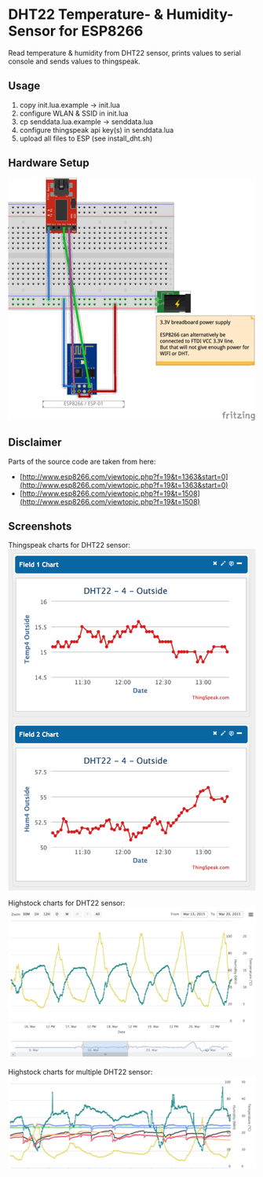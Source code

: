 DHT22 Temperature- & Humidity-Sensor for ESP8266
================================================

Read temperature & humidity from DHT22 sensor,
prints values to serial console and sends values to thingspeak.

Usage
-----
1. copy init.lua.example -> init.lua
1. configure WLAN & SSID in init.lua
1. cp senddata.lua.example -> senddata.lua
1. configure thingspeak api key(s) in senddata.lua
1. upload all files to ESP (see install_dht.sh)

Hardware Setup
--------------
![Circuit DHT11, ESP-01](../circuit/esp01_ftdi_Steckplatine_crop.png)

Disclaimer
----------
Parts of the source code are taken from here:

* [http://www.esp8266.com/viewtopic.php?f=19&t=1363&start=0](http://www.esp8266.com/viewtopic.php?f=19&t=1363&start=0)
* [http://www.esp8266.com/viewtopic.php?f=19&t=1508](http://www.esp8266.com/viewtopic.php?f=19&t=1508)

Screenshots
-----------

Thingspeak charts for DHT22 sensor: 
![Thingspeak Charts](ThingspeakDHT22Chart.png)

Highstock charts for DHT22 sensor: 
![Highstock Charts](HighstockDHT22Chart.png)

Highstock charts for multiple DHT22 sensor: 
![Highstock Charts Multiple Sensors](HighstockDHT22ChartMultipleSensors.png)

